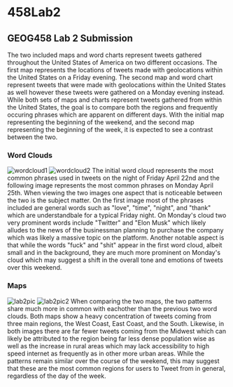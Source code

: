# 458Lab2
## GEOG458 Lab 2 Submission <br>
The two included maps and word charts represent tweets gathered throughout the United States of America on two different occasions. The first map represents the locations of tweets made with geolocations within the United States on a Friday evening. The second map and word chart represent tweets that were made with geolocations within the United States as well however these tweets were gathered on a Monday evening instead. While both sets of maps and charts represent tweets gathered from within the United States, the goal is to compare both the regions and frequently occuring phrases which are apparent on different days. With the initial map representing the beginning of the weekend, and the second map representing the beginning of the week, it is expected to see a contrast between the two. <br>

### Word Clouds
![wordcloud1](https://user-images.githubusercontent.com/35091525/165234711-88dc7678-9120-425a-aa10-8ae9e899a211.png)
![wordcloud2](https://user-images.githubusercontent.com/35091525/165234726-f7cd1339-2b4c-4089-9250-190b766ff05f.png)
The initial word cloud represents the most common phrases used in tweets on the night of Friday April 22nd and the following image represents the most common phrases on Monday April 25th. When viewing the two images one aspect that is noticeable between the two is the subject matter. On the first image most of the phrases included are general words such as "love", "time", "night", and "thank" which are understandbale for a typical Friday night. On Monday's cloud two very prominent words include "Twitter" and "Elon Musk" which likely alludes to the news of the businessman planning to purchase the company which was likely a massive topic on the platform. Another notable aspect is that while the words "fuck" and "shit" appear in the first word cloud, albeit small and in the background, they are much more prominent on Monday's cloud which may suggest a shift in the overall tone and emotions of tweets over this weekend.

### Maps
![lab2pic](https://user-images.githubusercontent.com/35091525/165236429-83bc2c59-1d8d-4957-bd84-e8be6cb14d19.png)
![lab2pic2](https://user-images.githubusercontent.com/35091525/165236452-a2dbaadb-3dac-4dfc-92cb-ef59cf3339be.png)
When comparing the two maps, the two patterns share much more in common with eachother than the previous two word clouds. Both maps show a heavy concentration of tweets coming from three main regions, the West Coast, East Coast, and the South. Likewise, in both images there are far fewer tweets coming from the Midwest which can likely be attributed to the region being far less dense population wise as well as the increase in rural areas which may lack accessibility to high speed internet as frequently as in other more urban areas. While the patterns remain similar over the course of the weekend, this may suggest that these are the most common regions for users to Tweet from in general, regardless of the day of the week.
